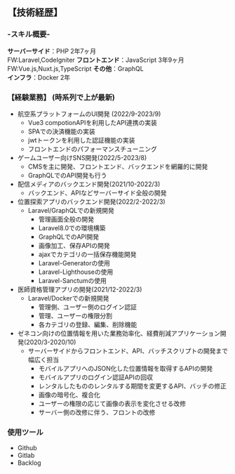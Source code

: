 
## 【技術経歴】

### -スキル概要-
**サーバーサイド**：PHP 2年7ヶ月  
         FW:Laravel,CodeIgniter
**フロントエンド**：JavaScript 3年9ヶ月
         FW:Vue.js,Nuxt.js,TypeScript
**その他**：GraphQL  
**インフラ**：Docker 2年  

### 【経験業務】 (時系列で上が最新)
- 航空系プラットフォームのUI開発 (2022/9-2023/9)
  - Vue3 compotionAPIを利用したAPI連携の実装
  - SPAでの決済機能の実装
  - jwtトークンを利用した認証機能の実装
  - フロントエンドのパフォーマンスチューニング
- ゲームユーザー向けSNS開発(2022/5-2023/8)
  - CMSを主に開発、フロントエンド、バックエンドを網羅的に開発
  - GraphQLでのAPI開発も行う
- 配信メディアのバックエンド開発(2021/10-2022/3)
  - バックエンド、APIなどサーバーサイド全般の開発
- 位置探索アプリのバックエンド開発(2022/2-2022/3)
  - Laravel/GraphQLでの新規開発
    - 管理画面全般の開発
    - Laravel8.0での環境構築
    - GraphQLでのAPI開発
    - 画像加工、保存APIの開発
    - ajaxでカテゴリの一括保存機能開発
    - Laravel-Generatorの使用
    - Laravel-Lighthouseの使用
    - Laravel-Sanctumの使用
- 医師資格管理アプリの開発(2021/12-2022/3)
  - Laravel/Dockerでの新規開発
    - 管理側、ユーザー側のログイン認証
    - 管理、ユーザーの権限分割
    - 各カテゴリの登録、編集、削除機能  
- ゼネコン向けの位置情報を用いた業務効率化、経費削減アプリケーション開発(2020/3-2020/10)
  - サーバーサイドからフロントエンド、API、バッチスクリプトの開発まで幅広く担当
    - モバイルアプリへのJSON化した位置情報を取得するAPIの開発
    - モバイルアプリのログイン認証APIの回収
    - レンタルしたもののレンタルする期間を変更するAPI、バッチの修正
    - 画像の暗号化、複合化
    - ユーザーの権限の応じて画像の表示を変化させる改修
    - サーバー側の改修に伴う、フロントの改修
### 使用ツール
- Github
- Gitlab
- Backlog

    




